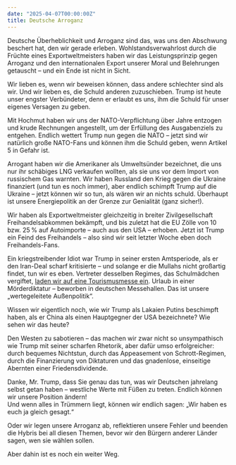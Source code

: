 ```yaml
---
date: "2025-04-07T00:00:00Z"
title: Deutsche Arroganz
---
```


Deutsche Überheblichkeit und Arroganz sind das, was uns den Abschwung beschert hat, den wir gerade erleben. Wohlstandsverwahrlost durch die Früchte eines Exportweltmeisters haben wir das Leistungsprinzip gegen Arroganz und den internationalen Export unserer Moral und Belehrungen getauscht – und ein Ende ist nicht in Sicht.

Wir lieben es, wenn wir beweisen können, dass andere schlechter sind als wir. Und wir lieben es, die Schuld anderen zuzuschieben. Trump ist heute unser engster Verbündeter, denn er erlaubt es uns, ihm die Schuld für unser eigenes Versagen zu geben.

Mit Hochmut haben wir uns der NATO-Verpflichtung über Jahre entzogen und krude Rechnungen angestellt, um der Erfüllung des Ausgabenziels zu entgehen. Endlich wettert Trump nun gegen die NATO – jetzt sind wir natürlich große NATO-Fans und können ihm die Schuld geben, wenn Artikel 5 in Gefahr ist.

Arrogant haben wir die Amerikaner als Umweltsünder bezeichnet, die uns nur ihr schäbiges LNG verkaufen wollten, als sie uns vor dem Import von russischem Gas warnten. Wir haben Russland den Krieg gegen die Ukraine finanziert (und tun es noch immer), aber endlich schimpft Trump auf die Ukraine – jetzt können wir so tun, als wären wir an nichts schuld. Überhaupt ist unsere Energiepolitik an der Grenze zur Genialität (ganz sicher!).

Wir haben als Exportweltmeister gleichzeitig in breiter Zivilgesellschaft Freihandelsabkommen bekämpft, und bis zuletzt hat die EU Zölle von 10 bzw. 25 % auf Autoimporte – auch aus den USA – erhoben. Jetzt ist Trump ein Feind des Freihandels – also sind wir seit letzter Woche eben doch Freihandels-Fans.

Ein kriegstreibender Idiot war Trump in seiner ersten Amtsperiode, als er den Iran-Deal scharf kritisierte – und solange er die Mullahs nicht großartig findet, tun wir es eben. Vertreter desselben Regimes, das Schulmädchen vergiftet, [laden wir auf eine Tourismusmesse ein](https://x.com/Volker_Beck/status/1897964397806436650). Urlaub in einer Mörderdiktatur – beworben in deutschen Messehallen. Das ist unsere „wertegeleitete Außenpolitik“.

Wissen wir eigentlich noch, wie wir Trump als Lakaien Putins beschimpft haben, als er China als einen Hauptgegner der USA bezeichnete? Wie sehen wir das heute?

Den Westen zu sabotieren – das machen wir zwar nicht so unsympathisch wie Trump mit seiner scharfen Rhetorik, aber dafür umso erfolgreicher: durch bequemes Nichtstun, durch das Appeasement von Schrott-Regimen, durch die Finanzierung von Diktaturen und das gnadenlose, einseitige Abernten einer Friedensdividende.

Danke, Mr. Trump, dass Sie genau das tun, was wir Deutschen jahrelang selbst getan haben – westliche Werte mit Füßen zu treten. Endlich können wir unsere Position ändern!\
Und wenn alles in Trümmern liegt, können wir endlich sagen: „Wir haben es euch ja gleich gesagt.“

Oder wir legen unsere Arroganz ab, reflektieren unsere Fehler und beenden die Hybris bei all diesen Themen, bevor wir den Bürgern anderer Länder sagen, wen sie wählen sollen.

Aber dahin ist es noch ein weiter Weg.
